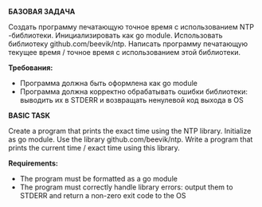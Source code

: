 <p><b>БАЗОВАЯ ЗАДАЧА</b></p>
<p>Создать программу печатающую точное время с использованием NTP -библиотеки. Инициализировать как go module. Использовать библиотеку github.com/beevik/ntp. Написать программу печатающую текущее время / точное время с использованием этой библиотеки.</p>
<p><b>Требования:</b></p>
<ul>
    <li>Программа должна быть оформлена как go module</li>
    <li>Программа должна корректно обрабатывать ошибки библиотеки: выводить их в STDERR и возвращать ненулевой код выхода в OS</li>
</ul>

<p><b>BASIC TASK</b></p>
<p>Create a program that prints the exact time using the NTP library. Initialize as go module. Use the library github.com/beevik/ntp. Write a program that prints the current time / exact time using this library.</p>
<p><b>Requirements:</b></p>
<ul>
<li>The program must be formatted as a go module</li>
<li>The program must correctly handle library errors: output them to STDERR and return a non-zero exit code to the OS</li>
</ul>